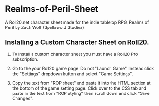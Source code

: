 # Realms-of-Peril-Sheet
A Roll20.net character sheet made for the indie tabletop RPG, Realms of Peril by Zach Wolf (Spellsword Studios) 

## Installing a Custom Character Sheet on Roll20.
1. To install a custom character sheet you must have a Roll20 Pro subscription.

2. Go to the your Roll20 game page. Do not "Launch Game". Instead click the "Settings" dropdown button and select "Game Settings".

3. Copy the text from "ROP sheet" and paste it into the HTML section at the bottom of the game setting page. Click over to the CSS tab and paste in the text from "ROP styling" then scroll down and click "Save Changes".

